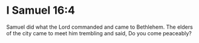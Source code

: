 # I Samuel 16:4

Samuel did what the Lord commanded and came to Bethlehem. The elders of the city came to meet him trembling and said, Do you come peaceably?

